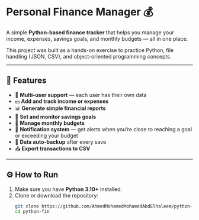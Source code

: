 # Personal Finance Manager 💰

A simple **Python-based finance tracker** that helps you manage your income, expenses, savings goals, and monthly budgets — all in one place.

This project was built as a hands-on exercise to practice Python, file handling (JSON, CSV), and object-oriented programming concepts.

---

## 📌 Features

- 👤 **Multi-user support** — each user has their own data  
- 💵 **Add and track income or expenses**
- 📊 **Generate simple financial reports**
- 🎯 **Set and monitor savings goals**
- 🧾 **Manage monthly budgets**
- 🔔 **Notification system** — get alerts when you’re close to reaching a goal or exceeding your budget
- 💽 **Data auto-backup** after every save
- 📤 **Export transactions to CSV**

---

## ⚙️ How to Run

1. Make sure you have **Python 3.10+** installed.
2. Clone or download the repository:
   ```bash
   git clone https://github.com/AhmedMohamedMohamedAbdElhaleem/python-fin.git
   cd python-fin